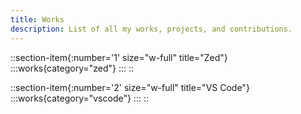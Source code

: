 ```yaml
---
title: Works
description: List of all my works, projects, and contributions.
---
```


::section-item{:number='1' size="w-full" title="Zed"}
:::works{category="zed"}
:::
::

::section-item{:number='2' size="w-full" title="VS Code"}
:::works{category="vscode"}
:::
::
